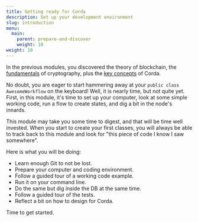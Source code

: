 ```yaml
---
title: Getting ready for Corda 
description: Set up your development environment
slug: introduction
menu:
  main:
    parent: prepare-and-discover
    weight: 10  
weight: 10
---
```



In the previous modules, you discovered the theory of blockchain, the [fundamentals](../../fundamentals/introduction/) of cryptography, plus the [key concepts](../../key-concepts/introduction/) of Corda.

No doubt, you are eager to start hammering away at your `public class AwesomeWorkflow` on the keyboard! Well, it is nearly time, but not quite yet. First, in this module, it's time to set up your computer, look at some simple working code, run a flow to create states, and dig a bit in the node's innards.

This module may take you some time to digest, and that will be time well invested. When you start to create your first classes, you will always be able to track back to this module and look for "this piece of code I know I saw somewhere".

Here is what you will be doing:

* Learn enough Git to not be lost.
* Prepare your computer and coding environment.
* Follow a guided tour of a working code example.
* Run it on your command line.
* Do the same but dig inside the DB at the same time.
* Follow a guided tour of the tests.
* Reflect a bit on how to design for Corda.

Time to get started.
